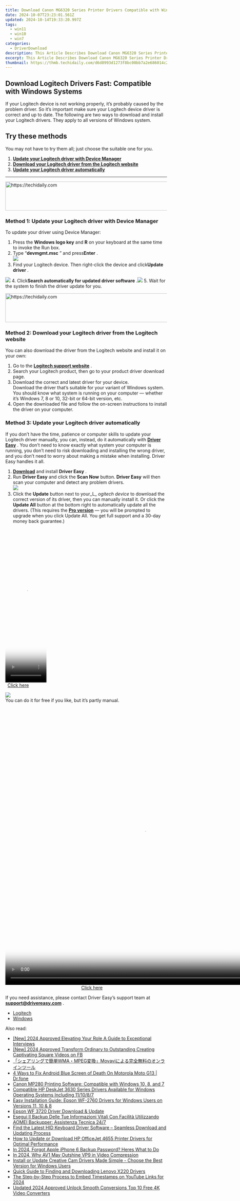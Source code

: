 ```yaml
---
title: Download Canon MG6320 Series Printer Drivers Compatible with Windows
date: 2024-10-07T23:23:01.561Z
updated: 2024-10-14T19:33:20.997Z
tags:
  - win11
  - win10
  - win7
categories:
  - DriverDownload
description: This Article Describes Download Canon MG6320 Series Printer Drivers Compatible with Windows
excerpt: This Article Describes Download Canon MG6320 Series Printer Drivers Compatible with Windows
thumbnail: https://thmb.techidaily.com/d6d8993d1273f8bc00bb7a2e686014c201566f37966420d7b78cb492b551351d.jpg
---
```


## Download Logitech Drivers Fast: Compatible with Windows Systems

If your Logitech device is not working properly, it’s probably caused by the problem driver. So it’s important make sure your Logitech device driver is correct and up to date. The following are two ways to download and install your Logitech drivers. They apply to all versions of Windows system.

## Try these methods

You may not have to try them all; just choose the suitable one for you.

1. [**Update your Logitech driver with Device Manager**](https://tools.techidaily.com/drivereasy/download/)
2. [**Download your Logitech driver from the Logitech website**](https://tools.techidaily.com/drivereasy/download/)
3. [**Update your Logitech driver automatically**](https://tools.techidaily.com/drivereasy/download/)

---

<!-- affiliate ads begin -->
<a href="https://unicoeye.pxf.io/c/5597632/2134493/18498" target="_top" id="2134493">
  <img src="//a.impactradius-go.com/display-ad/18498-2134493" border="0" alt="https://techidaily.com" width="728" height="90"/>
</a>
<img height="0" width="0" src="https://unicoeye.pxf.io/i/5597632/2134493/18498" style="position:absolute;visibility:hidden;" border="0" />
<!-- affiliate ads end -->

### Method 1: Update your Logitech driver with Device Manager

To update your driver using Device Manager:

1. Press the **Windows logo key** and **R** on your keyboard at the same time to invoke the Run box.
2. Type “**devmgmt.msc** ” and press**Enter** .  
![](https://images.drivereasy.com/wp-content/uploads/2018/12/img_5c1236ba82cd2.png)
3. Find your Logitech device. Then right-click the device and click**Update driver** .  

![](https://images.drivereasy.com/wp-content/uploads/2018/12/img_5c12391c4150d.jpg)
4. Click**Search automatically for updated driver software** .![](https://images.drivereasy.com/wp-content/uploads/2018/12/img_5c12388b6b361.jpg)
5. Wait for the system to finish the driver update for you.

<!-- affiliate ads begin -->
<a href="https://appsumo.8odi.net/c/5597632/2082538/7443" target="_top" id="2082538">
  <img src="//a.impactradius-go.com/display-ad/7443-2082538" border="0" alt="https://techidaily.com" width="728" height="90"/>
</a>
<img height="0" width="0" src="https://appsumo.8odi.net/i/5597632/2082538/7443" style="position:absolute;visibility:hidden;" border="0" />
<!-- affiliate ads end -->

### Method 2: Download your Logitech driver from the Logitech website

 You can also download the driver from the Logitech website and install it on your own:

1. Go to the **[Logitech support website](http://support.logitech.com/en%5Fus/home)**  .
2. Search your Logitech product, then go to your product driver download page.
3. Download the correct and latest driver for your device.  
 Download the driver that’s suitable for your variant of Windows system. You should know what system is running on your computer — whether it’s Windows 7, 8 or 10, 32-bit or 64-bit version, etc.
4. Open the downloaded file and follow the on-screen instructions to install the driver on your computer.

### Method 3: Update your Logitech driver automatically

 If you don’t have the time, patience or computer skills to update your Logitech driver manually, you can, instead, do it automatically with **[Driver Easy](https://tools.techidaily.com/drivereasy/download/)**  . You don’t need to know exactly what system your computer is running, you don’t need to risk downloading and installing the wrong driver, and you don’t need to worry about making a mistake when installing. Driver Easy handles it all.

1. [**Download**](https://tools.techidaily.com/drivereasy/download/) and install **Driver Easy** .
2. Run **Driver Easy** and click the **Scan Now** button. **Driver Easy**  will then scan your computer and detect any problem drivers.  
![](https://images.drivereasy.com/wp-content/uploads/2018/10/img_5bd0366bd75a4.jpg)
3. Click the **Update**  button next to your_L_ _ogitech device_ to download the correct version of its driver, then you can manually install it. Or click the **Update All**  button at the bottom right to automatically update all the drivers. (This requires the **[Pro version](https://tools.techidaily.com/drivereasy/download/)**  — you will be prompted to upgrade when you click Update All. You get full support and a 30-day money back guarantee.)  

<!-- affiliate ads begin -->
<span id="1993647">
					<video width="128" height="480" style="cursor:pointer"
           poster="//a.impactradius-go.com/display-clicktoplayimage/1993647.png"
           onclick="if(!this.playClicked){this.play();this.setAttribute('controls',true);this.playClicked=true;}">
	   <source src="//a.impactradius-go.com/display-ad/22993-1993647">
	   <img src="//a.impactradius-go.com/display-clicktoplayimage/1993647.png" style="border: none; height: 100%; width: 100%; object-fit: contain">
	</video>
	<div style="width:80px;text-align:center"><a href="javascript:window.open(decodeURIComponent('https%3A%2F%2Fhomestyler.sjv.io%2Fc%2F5597632%2F1993647%2F22993'), '_blank');void(0);">Click here</a></div>
</span>
<img height="0" width="0" src="https://imp.pxf.io/i/5597632/1993647/22993" style="position:absolute;visibility:hidden;" border="0" />
<!-- affiliate ads end -->

![](https://images.drivereasy.com/wp-content/uploads/2018/12/img_5c123b354cfcd.jpg)  
 You can do it for free if you like, but it’s partly manual.

<!-- affiliate ads begin -->
<span id="1834906">
					<video width="864" height="864" style="cursor:pointer"
           poster="//a.impactradius-go.com/display-clicktoplayimage/1834906.png"
           onclick="if(!this.playClicked){this.play();this.setAttribute('controls',true);this.playClicked=true;}">
	   <source src="//a.impactradius-go.com/display-ad/16836-1834906">
	   <img src="//a.impactradius-go.com/display-clicktoplayimage/1834906.png" style="border: none; height: 100%; width: 100%; object-fit: contain">
	</video>
	<div style="width:540px;text-align:center"><a href="javascript:window.open(decodeURIComponent('https%3A%2F%2F25home.pxf.io%2Fc%2F5597632%2F1834906%2F16836'), '_blank');void(0);">Click here</a></div>
</span>
<img height="0" width="0" src="https://imp.pxf.io/i/5597632/1834906/16836" style="position:absolute;visibility:hidden;" border="0" />
<!-- affiliate ads end -->

 If you need assistance, please contact Driver Easy’s support team at **[support@drivereasy.com](https://tools.techidaily.com/drivereasy/download/)**  .

* [Logitech](https://tools.techidaily.com/drivereasy/download/)
* [Windows](https://tools.techidaily.com/drivereasy/download/)

<ins class="adsbygoogle"
     style="display:block"
     data-ad-format="autorelaxed"
     data-ad-client="ca-pub-7571918770474297"
     data-ad-slot="1223367746"></ins>

<ins class="adsbygoogle"
     style="display:block"
     data-ad-client="ca-pub-7571918770474297"
     data-ad-slot="8358498916"
     data-ad-format="auto"
     data-full-width-responsive="true"></ins>

<span class="atpl-alsoreadstyle">Also read:</span>
<div><ul>
<li><a href="https://fox-info.techidaily.com/new-2024-approved-elevating-your-role-a-guide-to-exceptional-interviews/"><u>[New] 2024 Approved Elevating Your Role A Guide to Exceptional Interviews</u></a></li>
<li><a href="https://facebook-videos.techidaily.com/new-2024-approved-transform-ordinary-to-outstanding-creating-captivating-square-videos-on-fb/"><u>[New] 2024 Approved Transform Ordinary to Outstanding Creating Captivating Square Videos on FB</u></a></li>
<li><a href="https://some-knowledge.techidaily.com/1726227892975-wmampegmovavi/"><u>「シェアリングで簡単WMA・MPEG変換」Movaviによる完全無料のオンラインツール</u></a></li>
<li><a href="https://howto.techidaily.com/4-ways-to-fix-android-blue-screen-of-death-on-motorola-moto-g13-drfone-by-drfone-fix-android-problems-fix-android-problems/"><u>4 Ways to Fix Android Blue Screen of Death On Motorola Moto G13 | Dr.fone</u></a></li>
<li><a href="https://win-dash.techidaily.com/canon-mp280-printing-software-compatible-with-windows-10-8-and-7/"><u>Canon MP280 Printing Software: Compatible with Windows 10, 8, and 7</u></a></li>
<li><a href="https://win-dash.techidaily.com/compatible-hp-deskjet-3630-series-drivers-available-for-windows-operating-systems-including-111087/"><u>Compatible HP DeskJet 3630 Series Drivers Available for Windows Operating Systems Including 11/10/8/7</u></a></li>
<li><a href="https://win-dash.techidaily.com/easy-installation-guide-epson-wf-2760-drivers-for-windows-users-on-versions-11-10-and-8/"><u>Easy Installation Guide: Epson WF-2760 Drivers for Windows Users on Versions 11, 10 & 8</u></a></li>
<li><a href="https://win-dash.techidaily.com/epson-wf-3720-driver-download-and-update/"><u>Epson WF 3720 Driver Download & Update</u></a></li>
<li><a href="https://win-guides.techidaily.com/esegui-il-backup-delle-tue-informazioni-vitali-con-facilita-utilizzando-aomei-backupper-assistenza-tecnica-247/"><u>Esegui Il Backup Delle Tue Informazioni Vitali Con Facilità Utilizzando AOMEI Backupper: Assistenza Tecnica 24/7</u></a></li>
<li><a href="https://win-dash.techidaily.com/find-the-latest-hid-keyboard-driver-software-seamless-download-and-updating-process/"><u>Find the Latest HID Keyboard Driver Software – Seamless Download and Updating Process</u></a></li>
<li><a href="https://win-dash.techidaily.com/how-to-update-or-download-hp-officejet-4655-printer-drivers-for-optimal-performance/"><u>How to Update or Download HP OfficeJet 4655 Printer Drivers for Optimal Performance</u></a></li>
<li><a href="https://ios-unlock.techidaily.com/in-2024-forgot-apple-iphone-6-backup-password-heres-what-to-do-by-drfone-ios/"><u>In 2024, Forgot Apple iPhone 6 Backup Password? Heres What to Do</u></a></li>
<li><a href="https://fox-helps.techidaily.com/in-2024-why-av1-may-outshine-vp9-in-video-compression/"><u>In 2024, Why AV1 May Outshine VP9 in Video Compression</u></a></li>
<li><a href="https://win-dash.techidaily.com/1722972852819-install-or-update-creative-cam-drivers-made-simple-choose-the-best-version-for-windows-users/"><u>Install or Update Creative Cam Drivers Made Simple - Choose the Best Version for Windows Users</u></a></li>
<li><a href="https://win-dash.techidaily.com/quick-guide-to-finding-and-downloading-lenovo-x220-drivers/"><u>Quick Guide to Finding and Downloading Lenovo X220 Drivers</u></a></li>
<li><a href="https://youtube-blog.techidaily.com/tep-by-step-process-to-embed-timestamps-on-youtube-links-for-2024/"><u>The Step-by-Step Process to Embed Timestamps on YouTube Links for 2024</u></a></li>
<li><a href="https://ai-video-apps.techidaily.com/updated-2024-approved-unlock-smooth-conversions-top-10-free-4k-video-converters/"><u>Updated 2024 Approved Unlock Smooth Conversions Top 10 Free 4K Video Converters</u></a></li>
</ul></div>

